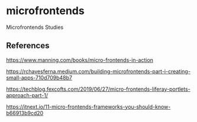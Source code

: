 # microfrontends
Microfrontends Studies



## References

https://www.manning.com/books/micro-frontends-in-action

https://rchavesferna.medium.com/building-microfrontends-part-i-creating-small-apps-710d709b48b7

https://techblog.fexcofts.com/2019/06/27/micro-frontends-liferay-portlets-approach-part-1/

https://itnext.io/11-micro-frontends-frameworks-you-should-know-b66913b9cd20


